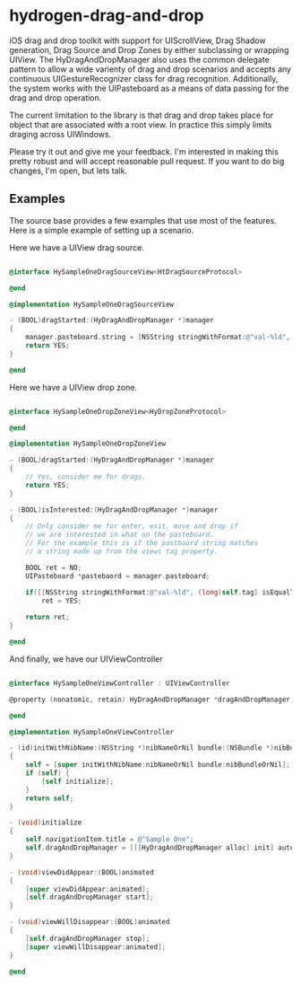 hydrogen-drag-and-drop
=================

iOS drag and drop toolkit with support for UIScrollView, Drag Shadow generation, Drag Source and Drop Zones by either subclassing or wrapping UIView. The HyDragAndDropManager also uses the common delegate pattern to allow a wide varienty of drag and drop scenarios and accepts any continuous UIGestureRecognizer class for drag recognition. Additionally, the system works with the UIPasteboard as a means of data passing for the drag and drop operation.

The current limitation to the library is that drag and drop takes place for object that are associated with a root view. In practice this simply limits draging across UIWindows.

Please try it out and give me your feedback. I'm interested in making this pretty robust and will accept reasonable pull request. If you want to do big changes, I'm open, but lets talk.

Examples
--------

The source base provides a few examples that use most of the features. Here is a simple example of setting up a scenario.

Here we have a UIView drag source.

```objective-c

@interface HySampleOneDragSourceView<HtDragSourceProtocol>

@end

@implementation HySampleOneDragSourceView

- (BOOL)dragStarted:(HyDragAndDropManager *)manager
{
    manager.pasteboard.string = [NSString stringWithFormat:@"val-%ld", (long)self.tag];;
    return YES;
}

@end

```

Here we have a UIView drop zone.

```objective-c

@interface HySampleOneDropZoneView<HyDropZoneProtocol>

@end

@implementation HySampleOneDropZoneView

- (BOOL)dragStarted:(HyDragAndDropManager *)manager
{
    // Yes, consider me for drags.
    return YES;
}

- (BOOL)isInterested:(HyDragAndDropManager *)manager
{
    // Only consider me for enter, exit, move and drop if
    // we are interested in what on the pasteboard.
    // For the example this is if the pastbaord string matches
    // a string made up from the views tag property.

    BOOL ret = NO;
    UIPasteboard *pastebaord = manager.pasteboard;

    if([[NSString stringWithFormat:@"val-%ld", (long)self.tag] isEqualToString:pastebaord.string])
        ret = YES;
    
    return ret;
}

@end

```

And finally, we have our UIViewController 

```objective-c

@interface HySampleOneViewController : UIViewController

@property (nonatomic, retain) HyDragAndDropManager *dragAndDropManager;

@end

@implementation HySampleOneViewController

- (id)initWithNibName:(NSString *)nibNameOrNil bundle:(NSBundle *)nibBundleOrNil
{
    self = [super initWithNibName:nibNameOrNil bundle:nibBundleOrNil];
    if (self) {
        [self initialize];
    }
    return self;
}

- (void)initialize
{
    self.navigationItem.title = @"Sample One";
    self.dragAndDropManager = [[[HyDragAndDropManager alloc] init] autorelease];
}

- (void)viewDidAppear:(BOOL)animated
{
    [super viewDidAppear:animated];
    [self.dragAndDropManager start];
}

- (void)viewWillDisappear:(BOOL)animated
{
    [self.dragAndDropManager stop];
    [super viewWillDisappear:animated];
}

@end

```